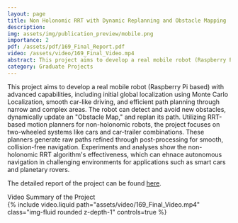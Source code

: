 ```yaml
---
layout: page
title: Non Holonomic RRT with Dynamic Replanning and Obstacle Mapping
description: 
img: assets/img/publication_preview/mobile.png
importance: 2
pdf: /assets/pdf/169_Final_Report.pdf
video: /assets/video/169_Final_Video.mp4
abstract: This project aims to develop a real mobile robot (Raspberry Pi based) with advanced capabilities, including initial global localization using Monte Carlo Localization, smooth car-like driving, and efficient path planning through narrow and complex areas. The robot can detect and avoid new obstacles, dynamically update an "Obstacle Map," and replan its path. Utilizing RRT-based motion planners for non-holonomic robots, the project focuses on two-wheeled systems like cars and car-trailer combinations. These planners generate raw paths refined through post-processing for smooth, collision-free navigation. Experiments and analyses show the non-holonomic RRT algorithm's effectiveness, which can ehnace autonomous navigation in challenging environments for applications such as smart cars and planetary rovers.
category: Graduate Projects
---
```


This project aims to develop a real mobile robot (Raspberry Pi based) with advanced capabilities, including initial global localization using Monte Carlo Localization, smooth car-like driving, and efficient path planning through narrow and complex areas. The robot can detect and avoid new obstacles, dynamically update an "Obstacle Map," and replan its path. Utilizing RRT-based motion planners for non-holonomic robots, the project focuses on two-wheeled systems like cars and car-trailer combinations. These planners generate raw paths refined through post-processing for smooth, collision-free navigation. Experiments and analyses show the non-holonomic RRT algorithm's effectiveness, which can ehnace autonomous navigation in challenging environments for applications such as smart cars and planetary rovers.

The detailed report of the project can be found <a href="{{ site.url }}{{ site.baseurl }}/assets/pdf/169_Final_Report.pdf" target="_blank" rel="noreferrer noopener">here</a>. 



<div class="caption">
    Video Summary of the Project
</div>
<div class="row">
     <div class="col-sm mt-3 mt-md-0">
        {% include video.liquid path="assets/video/169_Final_Video.mp4" class="img-fluid rounded z-depth-1" controls=true %}
    </div>
</div>

